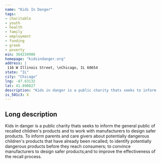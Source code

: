 ```yaml
---
name: "Kids In Danger"
tags:
- charitable
- youth
- health
- family
- employment
- funding
- greek
- poverty
ein: 364234906
homepage: "kidsindanger.org"
address: |
 116 W Illinois Street, \nChicago, IL 60654
state: "IL"
city: "Chicago"
lng: -87.63132
lat: 41.890827
description: "Kids in danger is a public charity thats seeks to inform the general public of recalled children's products and to work with manufacturers to design safer products. "
is_501c3: X
---
```


## Long description

Kids in danger is a public charity thats seeks to inform the general public of recalled children's products and to work with manufacturers to design safer products. To inform parents and care givers about potentially dangerous children's products that have already been recalled; to identify potentially dangerous products before they reach consumers; to convince manufacturers to design safer products;and to improve the effectiveness of the recall process. 
